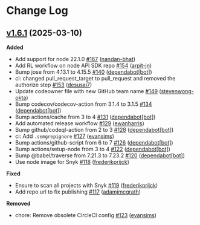 # Change Log

## [v1.6.1](https://github.com/auth0/node-oauth2-jwt-bearer/tree/v1.6.1) (2025-03-10)

**Added**
- Add support for node 22.1.0 [\#167](https://github.com/auth0/node-oauth2-jwt-bearer/pull/167) ([nandan-bhat](https://github.com/nandan-bhat))
- Add RL workflow on node API SDK repo [\#154](https://github.com/auth0/node-oauth2-jwt-bearer/pull/154) ([arpit-jn](https://github.com/arpit-jn))
- Bump jose from 4.13.1 to 4.15.5 [\#140](https://github.com/auth0/node-oauth2-jwt-bearer/pull/140) ([dependabot[bot]](https://github.com/apps/dependabot))
- ci: changed pull_request_target to pull_request and removed the authorize step [\#153](https://github.com/auth0/node-oauth2-jwt-bearer/pull/153) ([desusai7](https://github.com/desusai7))
- Update codeowner file with new GitHub team name [\#149](https://github.com/auth0/node-oauth2-jwt-bearer/pull/149) ([stevenwong-okta](https://github.com/stevenwong-okta))
- Bump codecov/codecov-action from 3.1.4 to 3.1.5 [\#134](https://github.com/auth0/node-oauth2-jwt-bearer/pull/134) ([dependabot[bot]](https://github.com/apps/dependabot))
- Bump actions/cache from 3 to 4 [\#131](https://github.com/auth0/node-oauth2-jwt-bearer/pull/131) ([dependabot[bot]](https://github.com/apps/dependabot))
- Add automated release workflow [\#129](https://github.com/auth0/node-oauth2-jwt-bearer/pull/129) ([ewanharris](https://github.com/ewanharris))
- Bump github/codeql-action from 2 to 3 [\#128](https://github.com/auth0/node-oauth2-jwt-bearer/pull/128) ([dependabot[bot]](https://github.com/apps/dependabot))
- ci: Add `.semgrepignore` [\#127](https://github.com/auth0/node-oauth2-jwt-bearer/pull/127) ([evansims](https://github.com/evansims))
- Bump actions/github-script from 6 to 7 [\#126](https://github.com/auth0/node-oauth2-jwt-bearer/pull/126) ([dependabot[bot]](https://github.com/apps/dependabot))
- Bump actions/setup-node from 3 to 4 [\#122](https://github.com/auth0/node-oauth2-jwt-bearer/pull/122) ([dependabot[bot]](https://github.com/apps/dependabot))
- Bump @babel/traverse from 7.21.3 to 7.23.2 [\#120](https://github.com/auth0/node-oauth2-jwt-bearer/pull/120) ([dependabot[bot]](https://github.com/apps/dependabot))
- Use node image for Snyk [\#118](https://github.com/auth0/node-oauth2-jwt-bearer/pull/118) ([frederikprijck](https://github.com/frederikprijck))

**Fixed**
- Ensure to scan all projects with Snyk [\#119](https://github.com/auth0/node-oauth2-jwt-bearer/pull/119) ([frederikprijck](https://github.com/frederikprijck))
- Add repo url to fix publishing [\#117](https://github.com/auth0/node-oauth2-jwt-bearer/pull/117) ([adamjmcgrath](https://github.com/adamjmcgrath))

**Removed**
- chore: Remove obsolete CircleCI config [\#123](https://github.com/auth0/node-oauth2-jwt-bearer/pull/123) ([evansims](https://github.com/evansims))
